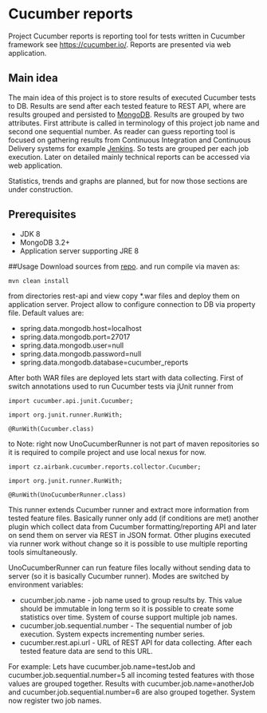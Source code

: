 # Cucumber reports
Project Cucumber reports is reporting tool for tests written in Cucumber framework see https://cucumber.io/.
Reports are presented via web application.

## Main idea
The main idea of this project is to store results of executed Cucumber tests to DB. 
Results are send after each tested feature to REST API, where are results grouped 
and persisted to [MongoDB](https://www.mongodb.com/).
Results are grouped by two attributes. First attribute is called in terminology of this project
job name and second one sequential number. As reader can guess reporting tool is focused on
gathering results from Continuous Integration and Continuous Delivery systems for example
[Jenkins](https://jenkins.io/). So tests are grouped per each job execution. Later on detailed
mainly technical reports can be accessed via web application.
 
Statistics, trends and graphs are planned, but for now those sections are under construction.

## Prerequisites
* JDK 8
* MongoDB 3.2+
* Application server supporting JRE 8

##Usage
Download sources from [repo](https://github.com/stengvac/cucumber-reports.git). 
and run compile via maven as:
```
mvn clean install
```
from directories rest-api and view copy *.war files and deploy them on application server. 
Project allow to configure connection to DB via property file. Default values are:
+ spring.data.mongodb.host=localhost
+ spring.data.mongodb.port=27017
+ spring.data.mongodb.user=null
+ spring.data.mongodb.password=null
+ spring.data.mongodb.database=cucumber_reports

After both WAR files are deployed lets start with data collecting.
First of switch annotations used to run Cucumber tests via jUnit runner from
```
import cucumber.api.junit.Cucumber;

import org.junit.runner.RunWith;

@RunWith(Cucumber.class)
```

to
Note: right now UnoCucumberRunner is not part of maven repositories so it is 
required to compile project and use local nexus for now.
```
import cz.airbank.cucumber.reports.collector.Cucumber;

import org.junit.runner.RunWith;

@RunWith(UnoCucumberRunner.class)
```

This runner extends Cucumber runner and extract more information from 
tested feature files. Basically runner only add (if conditions are met) another plugin
which collect data from Cucumber formatting/reporting API and later on send them on server via REST in JSON format.
Other plugins executed via runner work without change so it is possible to use multiple reporting tools simultaneously.

UnoCucumberRunner can run feature files locally without sending data to server (so it is basically Cucumber runner).
Modes are switched by environment variables:
 
* cucumber.job.name - job name used to group results by. This value should be immutable in long term so it is possible to create some 
statistics over time. System of course support multiple job names. 
* cucumber.job.sequential.number - The sequential number of job execution. System expects incrementing number series. 
* cucumber.rest.api.url - URL of REST API for data collecting. After each tested feature data are send to this URL.

For example:
Lets have cucumber.job.name=testJob and cucumber.job.sequential.number=5 all incoming tested features with those values 
are grouped together. Results with cucumber.job.name=anotherJob and cucumber.job.sequential.number=6 are also grouped together.
System now register two job names.
